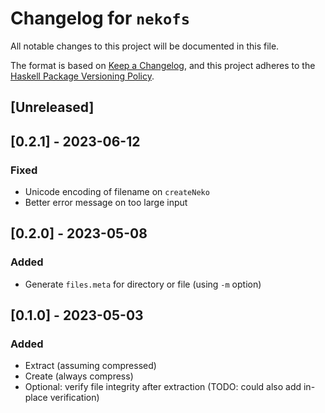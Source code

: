 # Changelog for `nekofs`

All notable changes to this project will be documented in this file.

The format is based on [Keep a Changelog](https://keepachangelog.com/en/1.0.0/),
and this project adheres to the
[Haskell Package Versioning Policy](https://pvp.haskell.org/).

## [Unreleased]

## [0.2.1] - 2023-06-12

### Fixed

- Unicode encoding of filename on `createNeko`
- Better error message on too large input

## [0.2.0] - 2023-05-08

### Added

- Generate `files.meta` for directory or file (using `-m` option)

## [0.1.0] - 2023-05-03

### Added

- Extract (assuming compressed)
- Create (always compress)
- Optional: verify file integrity after extraction (TODO: could also add in-place verification)

